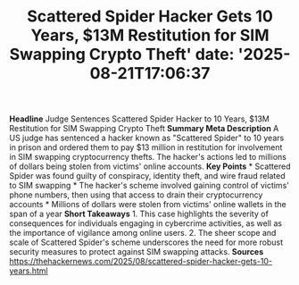 ﻿---
title: "Scattered Spider Hacker Gets 10 Years, $13M Restitution for SIM Swapping Crypto Theft'
date: '2025-08-21T17:06:37"
category: "Markets"
summary: ""
slug: "scattered spider hacker gets 10 years 13m restitution for si"
source_urls:
  - "https://thehackernews.com/2025/08/scattered-spider-hacker-gets-10-years.html"
seo:
  title: "Scattered Spider Hacker Gets 10 Years, $13M Restitution for SIM Swapping Crypto Theft | Hash n Hedge'
  description: '"
  keywords: ["news", "markets", "brief"]
---
**Headline** Judge Sentences Scattered Spider Hacker to 10 Years, $13M Restitution for SIM Swapping Crypto Theft  **Summary Meta Description** A US judge has sentenced a hacker known as "Scattered Spider" to 10 years in prison and ordered them to pay $13 million in restitution for involvement in SIM swapping cryptocurrency thefts. The hacker's actions led to millions of dollars being stolen from victims' online accounts.  **Key Points**  * Scattered Spider was found guilty of conspiracy, identity theft, and wire fraud related to SIM swapping * The hacker's scheme involved gaining control of victims' phone numbers, then using that access to drain their cryptocurrency accounts * Millions of dollars were stolen from victims' online wallets in the span of a year  **Short Takeaways**  1. This case highlights the severity of consequences for individuals engaging in cybercrime activities, as well as the importance of vigilance among online users. 2. The sheer scope and scale of Scattered Spider's scheme underscores the need for more robust security measures to protect against SIM swapping attacks.  **Sources** https://thehackernews.com/2025/08/scattered-spider-hacker-gets-10-years.html 
